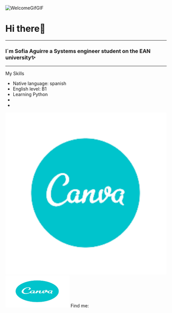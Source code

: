 ![WelcomeGifGIF](https://user-images.githubusercontent.com/114430959/192381086-d1f91020-0ce0-4125-9386-c065a1aaa595.gif)

# Hi there👋

--- 

### I´m Sofia Aguirre a Systems engineer student on the EAN university✨

---

My Skills
- Native language: spanish
- English level: B1
- Learning Python
- 
- 

![CANVAlogo](https://github.com/Jafeibso/Jafeibso/blob/main/can.png?raw=true)
<img src="https://github.com/Jafeibso/Jafeibso/blob/main/can.png?raw=true" width="200" height="100">
Find me:

<!--
**Sofia24-eng/Sofia24-eng** is a ✨ _special_ ✨ repository because its `README.md` (this file) appears on your GitHub profile.

Here are some ideas to get you started:

- 🔭 I’m currently working on ...
- 🌱 I’m currently learning ...
- 👯 I’m looking to collaborate on ...
- 🤔 I’m looking for help with ...
- 💬 Ask me about ...
- 📫 How to reach me: ...
- 😄 Pronouns: ...
- ⚡ Fun fact: ...
-->

